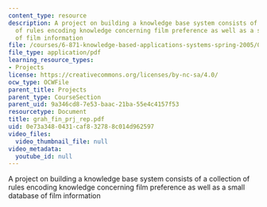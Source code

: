 ```yaml
---
content_type: resource
description: A project on building a knowledge base system consists of a collection
  of rules encoding knowledge concerning film preference as well as a small database
  of film information
file: /courses/6-871-knowledge-based-applications-systems-spring-2005/0e73a3480431caf832788c014d962597_grah_fin_prj_rep.pdf
file_type: application/pdf
learning_resource_types:
- Projects
license: https://creativecommons.org/licenses/by-nc-sa/4.0/
ocw_type: OCWFile
parent_title: Projects
parent_type: CourseSection
parent_uid: 9a346cd8-7e53-baac-21ba-55e4c4157f53
resourcetype: Document
title: grah_fin_prj_rep.pdf
uid: 0e73a348-0431-caf8-3278-8c014d962597
video_files:
  video_thumbnail_file: null
video_metadata:
  youtube_id: null
---
```

A project on building a knowledge base system consists of a collection of rules encoding knowledge concerning film preference as well as a small database of film information